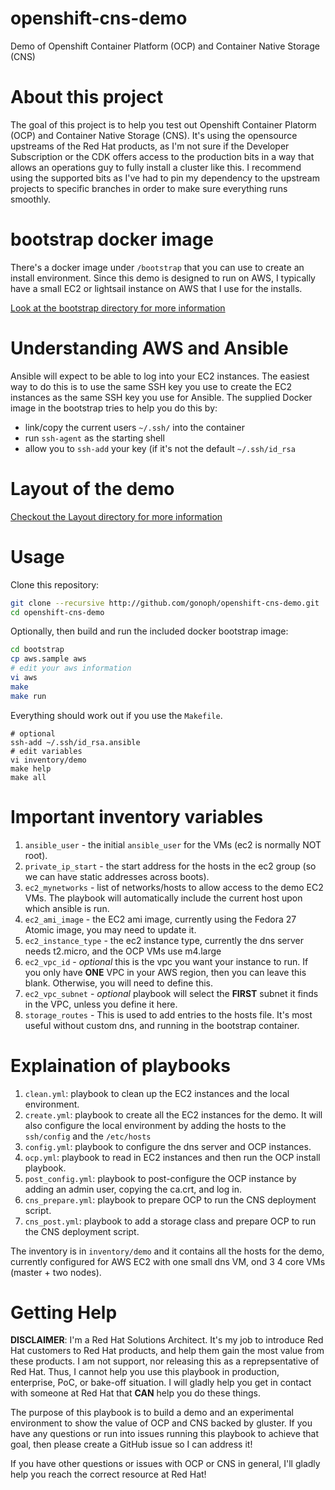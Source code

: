 # openshift-cns-demo
Demo of Openshift Container Platform (OCP) and Container Native Storage (CNS)

# About this project

The goal of this project is to help you test out Openshift Container Platorm
(OCP) and Container Native Storage (CNS). It's using the opensource upstreams
of the Red Hat products, as I'm not sure if the Developer Subscription or the
CDK offers access to the production bits in a way that allows an operations guy
to fully install a cluster like this. I recommend using the supported bits as
I've had to pin my dependency to the upstream projects to specific branches in
order to make sure everything runs smoothly.

# bootstrap docker image

There's a docker image under `/bootstrap` that you can use to create an install
environment. Since this demo is designed to run on AWS, I typically have a
small EC2 or lightsail instance on AWS that I use for the installs.

[Look at the bootstrap directory for more information](./bootstrap/)

# Understanding AWS and Ansible

Ansible will expect to be able to log into your EC2 instances. The easiest way
to do this is to use the same SSH key you use to create the EC2 instances as
the same SSH key you use for Ansible. The supplied Docker image in the
bootstrap tries to help you do this by:

* link/copy the current users `~/.ssh/` into the container
* run `ssh-agent` as the starting shell
* allow you to `ssh-add` your key (if it's not the default `~/.ssh/id_rsa`

# Layout of the demo

[Checkout the Layout directory for more information](./layout/)

# Usage

Clone this repository:
```bash
git clone --recursive http://github.com/gonoph/openshift-cns-demo.git
cd openshift-cns-demo
```

Optionally, then build and run the included docker bootstrap image:

```bash
cd bootstrap
cp aws.sample aws
# edit your aws information
vi aws
make
make run
```
Everything should work out if you use the `Makefile`.

```base
# optional 
ssh-add ~/.ssh/id_rsa.ansible
# edit variables
vi inventory/demo
make help
make all
```

# Important inventory variables

1. `ansible_user` - the initial `ansible_user` for the VMs (ec2 is normally NOT root).
2. `private_ip_start` - the start address for the hosts in the ec2 group (so we
   can have static addresses across boots).
3. `ec2_mynetworks` - list of networks/hosts to allow access to the demo EC2
   VMs. The playbook will automatically include the current host upon which
   ansible is run.
4. `ec2_ami_image` - the EC2 ami image, currently using the Fedora 27 Atomic
   image, you may need to update it.
5. `ec2_instance_type` - the ec2 instance type, currently the dns server needs
   t2.micro, and the OCP VMs use m4.large
6. `ec2_vpc_id` - *optional* this is the vpc you want your instance to run.
   If you only have **ONE** VPC in your AWS region, then you can leave this
   blank. Otherwise, you will need to define this.
7. `ec2_vpc_subnet` - *optional* playbook will select the **FIRST** subnet it
   finds in the VPC, unless you define it here.
6. `storage_routes` - This is used to add entries to the hosts file. It's most
   useful without custom dns, and running in the bootstrap container.

# Explaination of playbooks

1. `clean.yml`: playbook to clean up the EC2 instances and the local environment.
2. `create.yml`: playbook to create all the EC2 instances for the demo. It will
   also configure the local environment by adding the hosts to the `ssh/config`
   and the `/etc/hosts`
3. `config.yml`: playbook to configure the dns server and OCP instances.
4. `ocp.yml`: playbook to read in EC2 instances and then run the OCP install playbook.
5.  `post_config.yml`: playbook to post-configure the OCP instance by adding an
    admin user, copying the ca.crt, and log in.
6. `cns_prepare.yml`: playbook to prepare OCP to run the CNS deployment script.
6. `cns_post.yml`: playbook to add a storage class and prepare OCP to run the
   CNS deployment script.

The inventory is in `inventory/demo` and it contains all the hosts for the
demo, currently configured for AWS EC2 with one small dns VM, ond 3 4 core VMs
(master + two nodes).

# Getting Help

**DISCLAIMER**: I'm a Red Hat Solutions Architect. It's my job to introduce Red
Hat customers to Red Hat products, and help them gain the most value from these
products. I am not support, nor releasing this as a reprepsentative of Red Hat.
Thus, I cannot help you use this playbook in production, enterprise, PoC, or
bake-off situation. I will gladly help you get in contact with someone at Red
Hat that **CAN** help you do these things.

The purpose of this playbook is to build a demo and an experimental environment
to show the value of OCP and CNS backed by gluster. If you have any questions
or run into issues running this playbook to achieve that goal, then please
create a GitHub issue so I can address it!

If you have other questions or issues with OCP or CNS in general, I'll gladly
help you reach the correct resource at Red Hat!

